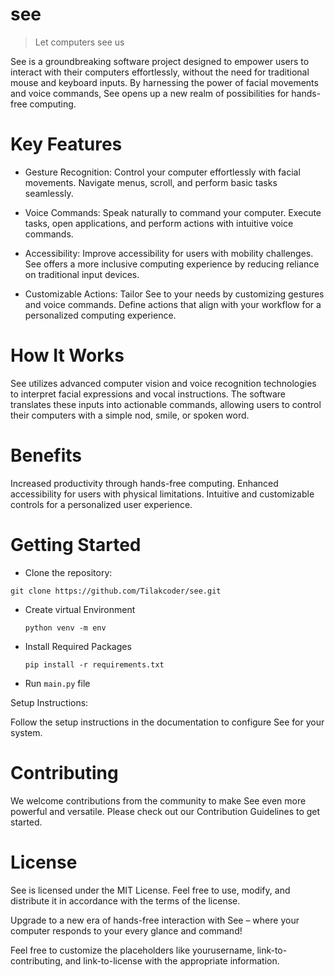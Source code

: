 # see

> Let computers see us

See is a groundbreaking software project designed to empower users to interact with their computers effortlessly, without the need for traditional mouse and keyboard inputs. By harnessing the power of facial movements and voice commands, See opens up a new realm of possibilities for hands-free computing.

# Key Features

* Gesture Recognition: Control your computer effortlessly with facial movements. Navigate menus, scroll, and perform basic tasks seamlessly.
* Voice Commands: Speak naturally to command your computer. Execute tasks, open applications, and perform actions with intuitive voice commands.

* Accessibility: Improve accessibility for users with mobility challenges. See offers a more inclusive computing experience by reducing reliance on traditional input devices.
* Customizable Actions: Tailor See to your needs by customizing gestures and voice commands. Define actions that align with your workflow for a personalized computing experience.

# How It Works

See utilizes advanced computer vision and voice recognition technologies to interpret facial expressions and vocal instructions. The software translates these inputs into actionable commands, allowing users to control their computers with a simple nod, smile, or spoken word.

# Benefits

Increased productivity through hands-free computing.
Enhanced accessibility for users with physical limitations.
Intuitive and customizable controls for a personalized user experience.

# Getting Started

* Clone the repository:

```
git clone https://github.com/Tilakcoder/see.git
```

* Create virtual Environment

  ```
  python venv -m env
  ```
* Install Required Packages

  ```
  pip install -r requirements.txt
  ```
* Run `main.py` file

Setup Instructions:

Follow the setup instructions in the documentation to configure See for your system.

# Contributing

We welcome contributions from the community to make See even more powerful and versatile. Please check out our Contribution Guidelines to get started.

# License

See is licensed under the MIT License. Feel free to use, modify, and distribute it in accordance with the terms of the license.

Upgrade to a new era of hands-free interaction with See – where your computer responds to your every glance and command!

Feel free to customize the placeholders like yourusername, link-to-contributing, and link-to-license with the appropriate information.

